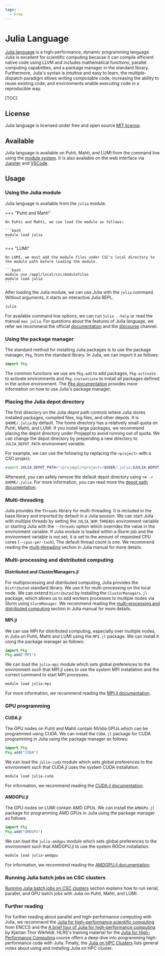```yaml
---
tags:
  - Free
---
```


# Julia Language
[Julia language](https://julialang.org) is a high-performance, dynamic programming language.
Julia is excellent for scientific computing because it can compile efficient native code using LLVM and includes mathematical functions, parallel computing capabilities, and a package manager in the standard library.
Furthermore, Julia's syntax is intuitive and easy to learn, the multiple-dispatch paradigm allows writing composable code, increasing the ability to reuse existing code, and environments enable executing code in a reproducible way.

[TOC]


## License
Julia language is licensed under free and open source [MIT license](https://github.com/JuliaLang/julia/blob/master/LICENSE.md).


## Available
Julia language is available on Puhti, Mahti, and LUMI from the command line using the [module system](../computing/modules.md).
It is also available on the web interface via [Jupyter](../computing/webinterface/julia-on-jupyter.md) and [VSCode](../computing/webinterface/vscode.md#julia-language).


## Usage
### Using the Julia module
Julia language is available from the `julia` module.

=== "Puhti and Mahti"

    On Puhti and Mahti, we can load the module as follows:

    ```bash
    module load julia
    ```

=== "LUMI"

    On LUMI, we must add the module files under CSC's local directory to the module path before loading the module.

    ```bash
    module use /appl/local/csc/modulefiles
    module load julia
    ```

After loading the Julia module, we can use Julia with the `julia` command.
Without arguments, it starts an interactive Julia REPL.

```bash
julia
```

For available command line options, we can run `julia --help` or read the manual `man julia`.
For questions about the features of Julia language, we refer we recommend the official [documentation](https://docs.julialang.org) and the [discourse](https://discourse.julialang.org/) channel.


### Using the package manager
The standard method for installing Julia packages is to use the package manager, `Pkg`, from the standard library.
In Julia, we can import it as follows:

```julia
import Pkg
```

The common functions we use are `Pkg.add` to add packages, `Pkg.activate` to activate environments and `Pkg.instantiate` to install all packages defined in the active environment.
The [Pkg documentation](https://pkgdocs.julialang.org/) provides more information on how to use Julia's package manager.


### Placing the Julia depot directory
The first directory on the Julia depot path controls where Julia stores installed packages, compiled files, log files, and other depots.
It is `$HOME/.julia` by default.
The home directory has a relatively small quota on Puhti, Mahti, and LUMI.
If you install large packages, we recommend placing the depot directory under Projappl to avoid running out of quota.
We can change the depot directory by prepending a new directory to `JULIA_DEPOT_PATH` environment variable.

For example, we can use the following by replacing the `<project>` with a CSC project.

```bash
export JULIA_DEPOT_PATH="/projappl/<project>/$USER/.julia:$JULIA_DEPOT_PATH"
```

Afterward, you can safely remove the default depot directory using `rm -r $HOME/.julia`.
For more information, you can read more the [depot path documentation](https://docs.julialang.org/en/v1/base/constants/#Base.DEPOT_PATH).


### Multi-threading
Julia provides the `Threads` library for multi-threading.
It is included in the base library and imported by default in a Julia session.
We can start Julia with multiple threads by setting the `JULIA_NUM_THREADS` environment variable or starting Julia with the `--threads` option which overrides the value in the environment variable.
If Julia module is loaded within a Slurm job and the environment variable is not set, it is set to the amount of requested CPU cores (`--cpus-per-task`).
The default thread count is one.
We recommend reading the [multi-threading](https://docs.julialang.org/en/v1/manual/multi-threading/) section in Julia manual for more details.


### Multi-processing and distributed computing
#### Distributed and ClusterManagers.jl
For multiprocessing and distributed computing, Julia provides the `Distributed` standard library.
We use it for multi-processing on the local node.
We can extend `Distributed` by installing the `ClusterManagers.jl` package, which allows us to add workers processes to multiple nodes via Slurm  using `SlurmManager`.
We recommend reading the [multi-processing and distributed computing](https://docs.julialang.org/en/v1/manual/distributed-computing/) section in Julia manual for more details.


#### MPI.jl
We can use MPI for distributed computing, especially over multiple nodes, in Julia on Puhti, Mahti and LUMI using the `MPI.jl` package.
We can install it using the package manager as follows:

```julia
import Pkg
Pkg.add("MPI")
```

We can load the `julia-mpi` module which sets global preferences to the environment such that MPI.jl uses to use the system MPI installation and the correct command to start MPI processes.

```bash
module load julia-mpi
```

For more information, we recommend reading the [MPI.jl documentation](https://juliaparallel.org/MPI.jl/stable/).


### GPU programming
#### CUDA.jl
The GPU nodes on Puhti and Mahti contain NVidia GPUs which can be programmed using CUDA.
We can install the `CUDA.jl` package for CUDA programming in Julia using the package manager as follows:

```julia
import Pkg
Pkg.add("CUDA")
```

We can load the `julia-cuda` module which sets global preferences to the environment such that CUDA.jl uses the system CUDA installation.

```bash
module load julia-cuda
```

For information, we recommend reading the [CUDA.jl documentation](https://cuda.juliagpu.org/stable/).


#### AMDGPU.jl
The GPU nodes on LUMI contain AMD GPUs.
We can install the `AMDGPU.jl` package for programming AMD GPUs in Julia using the package manager as follows:

```julia
import Pkg
Pkg.add("AMDGPU")
```

We can load the `julia-amdgpu` module which sets global preferences to the environment such that AMDGPU.jl to use the system ROCm installation.

```bash
module load julia-amdgpu
```

For information, we recommend reading the [AMDGPU.jl documentation](https://amdgpu.juliagpu.org/stable/).


### Running Julia batch jobs on CSC clusters
[Running Julia batch jobs on CSC clusters](../support/tutorials/julia.md) section explains how to run serial, parallel, and GPU batch jobs with Julia on Puhti, Mahti, and LUMI.


### Further reading
For further reading about parallel and high-performance computing with Julia, we recommend the [Julia for high-performance scientific computing](https://enccs.github.io/julia-for-hpc/) from ENCCS and the [A brief tour of Julia for high-performance computing](https://forem.julialang.org/wikfeldt/a-brief-tour-of-julia-for-high-performance-computing-5deb) by Kjartan Thor Wikfeldt.
HLRS's training material for the [Julia for High-Performance Computing](https://github.com/carstenbauer/JuliaHLRS23) course offers a deep dive into programming high-performance code with Julia.
Finally, the [Julia on HPC Clusters](https://juliahpc.github.io/JuliaOnHPCClusters/) lists general notes about using and installing Julia on HPC cluster.
